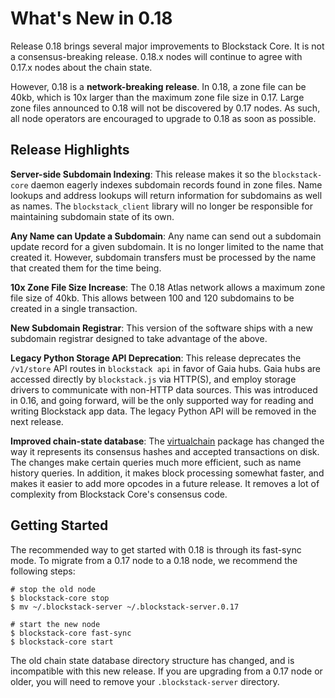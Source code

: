 What's New in 0.18
==================

Release 0.18 brings several major improvements to Blockstack Core.  It is not a
consensus-breaking release.  0.18.x nodes will continue to agree with 0.17.x
nodes about the chain state.

However, 0.18 is a **network-breaking release**.  In 0.18, a zone file can be
40kb, which is 10x larger than the maximum zone file size in 0.17.  Large zone
files announced to 0.18 will not be discovered by 0.17 nodes.  As such, all node
operators are encouraged to upgrade to 0.18 as soon as possible.

Release Highlights
------------------

**Server-side Subdomain Indexing**:  This release makes it so the
`blockstack-core` daemon eagerly indexes subdomain records found in zone files.
Name lookups and address lookups will return information for subdomains as well
as names.  The `blockstack_client` library will no longer be responsible for
maintaining subdomain state of its own.

**Any Name can Update a Subdomain**:  Any name can send out a subdomain update
record for a given subdomain.  It is no longer limited to the name that created
it.  However, subdomain transfers must be processed by the name that created
them for the time being.

**10x Zone File Size Increase**:  The 0.18 Atlas network allows a maximum zone
file size of 40kb.  This allows between 100 and 120 subdomains to be created in
a single transaction.

**New Subdomain Registrar**:  This version of the software ships with a new
subdomain registrar designed to take advantage of the above.

**Legacy Python Storage API Deprecation**:  This release deprecates the `/v1/store` API routes
in `blockstack api` in favor of Gaia hubs.  Gaia hubs are accessed directly by
`blockstack.js` via HTTP(S), and employ storage drivers to
communicate with non-HTTP data sources.  This was introduced in 0.16, and going
forward, will be the only supported way for reading and writing Blockstack app data.
The legacy Python API will be removed in the next release.

**Improved chain-state database**:  The
[virtualchain](https://github.com/blockstack/virtualchain) package has changed
the way it represents its consensus hashes and accepted transactions on disk.
The changes make certain queries much more efficient, such as name history
queries.  In addition, it makes block processing somewhat faster, and makes it
easier to add more opcodes in a future release.  It removes a lot of complexity
from Blockstack Core's consensus code.

Getting Started
---------------

The recommended way to get started with 0.18 is through its fast-sync mode.  To
migrate from a 0.17 node to a 0.18 node, we recommend the following steps:

```
# stop the old node
$ blockstack-core stop
$ mv ~/.blockstack-server ~/.blockstack-server.0.17

# start the new node
$ blockstack-core fast-sync
$ blockstack-core start
```

The old chain state database directory structure has changed, and is 
incompatible with this new release.  If you are
upgrading from a 0.17 node or older, you will need to remove your `.blockstack-server`
directory.


